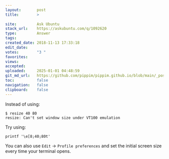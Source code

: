```yaml
---
layout:       post
title:        >
    
site:         Ask Ubuntu
stack_url:    https://askubuntu.com/q/1092620
type:         Answer
tags:         
created_date: 2018-11-13 17:33:18
edit_date:    
votes:        "3 "
favorites:    
views:        
accepted:     
uploaded:     2025-01-01 04:48:59
git_md_url:   https://github.com/pippim/pippim.github.io/blob/main/_posts/2018/2018-11-13-.md
toc:          false
navigation:   false
clipboard:    false
---
```


Instead of using:

``` 
$ resize 40 80
resize: Can't set window size under VT100 emulation
```

Try using:

``` 
printf '\e[8;40;80t'
```

You can also use `Edit` -> `Profile preferences` and set the initial screen size every time your terminal opens.
